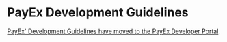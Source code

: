 # PayEx Development Guidelines

[PayEx' Development Guidelines have moved to the PayEx Developer Portal](https://developer.payex.com/xwiki/wiki/developer/view/Main/guidelines/).